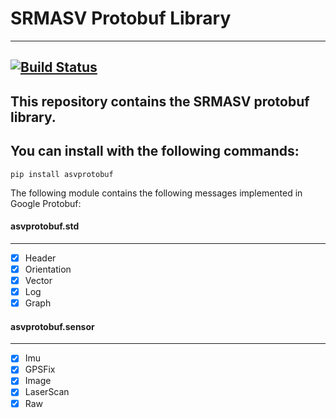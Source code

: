 # SRMASV Protobuf Library
------

[![Build Status](https://travis-ci.com/akashp1997/asv_protobuf.svg?token=aTEz3cwmJvzJj3hg2WkN&branch=master)](https://travis-ci.com/akashp1997/asv_protobuf)
------
This repository contains the SRMASV protobuf library.
------
## You can install with the following commands:
`pip install asvprotobuf`

The following module contains the following messages implemented in Google Protobuf:

#### asvprotobuf.std
-----
- [x] Header
- [x] Orientation
- [x] Vector
- [x] Log
- [x] Graph

#### asvprotobuf.sensor
-----
- [x] Imu
- [x] GPSFix
- [x] Image
- [x] LaserScan
- [x] Raw
